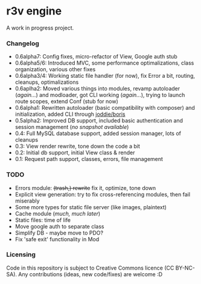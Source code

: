 r3v engine
==========

A work in progress project.

### Changelog
 - 0.6alpha7: Config fixes, micro-refactor of View, Google auth stub
 - 0.6alpha5/6: Introduced MVC, some performance optimalizations, class organization, various other fixes
 - 0.6alpha3/4: Working static file handler (for now), fix Error a bit, routing, cleanups, optimalizations
 - 0.6aplha2: Moved various things into modules, revamp autoloader (_again..._) and modloader, got CLI working (_again..._), trying to launch route scopes, extend Conf (stub for now)
 - 0.6alpha1: Rewritten autoloader (basic compatibility with composer) and initialization, added CLI through [joddie/boris](https://github.com/joddie/boris/)
 - 0.5alpha2: Improved DB support, included basic authentication and session management (_no snapshot available_)
 - 0.4: Full MySQL database support, added session manager, lots of cleanups
 - 0.3: View render rewrite, tone down the code a bit
 - 0.2: Initial db support, initial View class & render
 - 0.1: Request path support, classes, errors, file management

### TODO
 - Errors module: ~~(trash,) rewrite~~ fix it, optimize, tone down
 - Explicit view generation: try to fix cross-referencing modules, then fail miserably
 - Some more types for static file server (like images, plaintext)
 - Cache module (_much, much later_)
 - Static files: time of life
 - Move google auth to separate class
 - Simplify DB - maybe move to PDO?
 - Fix 'safe exit' functionality in Mod


### Licensing
Code in this repository is subject to Creative Commons licence (CC BY-NC-SA).
Any contributions (ideas, new code/fixes) are welcome :D
